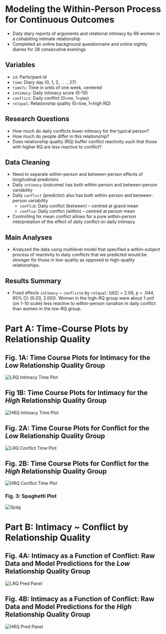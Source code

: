 # Modeling the Within-Person Process for Continuous Outcomes

* Daily diary reports of arguments and relational intimacy by 66 women in a cohabiting intimate relationship
* Completed an online background questionnaire and online nightly diaries for 28 consecutive evenings

## Variables
* `id`: Participant id
* `time`: Diary day (0, 1, 2, . . ., 27)
* `time7c`: Time in units of one week, centered
* `intimacy`: Daily intimacy score (0-10)
* `conflict`: Daily conflict (0=no, 1=yes)
* `relqual`: Relationship quality (0=low, 1=high RQ)
  
## Research Questions
* How much do daily conflicts lower intimacy for the typical person?
* How much do people differ in this relationship?
* Does relationship quality (RQ) buffer conflict reactivity such that those with higher RQ are less reactive to conflict?

## Data Cleaning
* Need to separate within-person and between-person effects of longitudinal predictors
* Daily `intimacy` (outcome) has both within-person and between-person variability
* Daily `conflict` (predictor) also has both within-person and between-person variability
  * `conflcb`: Daily conflict (between) – centred at grand mean
  * `conflcw`: Daily conflict (within) – centred at person mean
* Controlling for mean conflict allows for a pure within-person interpretation of the effect of daily conflict on daily intimacy

## Main Analyses
* Analyzed the data using multilevel model that specified a within-subject process of reactivity to daily conflicts that we predicted would be stronger for those in low-quality as opposed to high-quality relationships.

## Results Summary
* Fixed effects `intimacy` ~ `conflictw` by `relqual`: t(62) = 2.06, p = .044, 95% CI: [0.03, 2.00]). Women in the high-RQ group were about 1 unit (on 1-10 scale) less reactive to within-person variation in daily conflict than women in the low-RQ group.

# Part A: Time-Course Plots by Relationship Quality

## Fig. 1A: Time Course Plots for **Intimacy** for the *Low* Relationship Quality Group

![LRQ Intimacy Time Plot](https://github.com/matt-j-murphy/DyadicData/blob/ae22f0c67f85f99998faa61421d22d6c1fcc489b/lrq-intimacy-time.png) 

## Fig 1B: Time Course Plots for **Intimacy** for the *High* Relationship Quality Group

![HRQ Intimacy Time Plot](https://github.com/matt-j-murphy/DyadicData/blob/ae22f0c67f85f99998faa61421d22d6c1fcc489b/hrq-intimacy-time.png) 

## Fig. 2A: Time Course Plots for **Conflict** for the *Low* Relationship Quality Group

![LRQ Conflict Time Plot](https://github.com/matt-j-murphy/DyadicData/blob/ae22f0c67f85f99998faa61421d22d6c1fcc489b/lrq-conflict-time.png) 

## Fig. 2B: Time Course Plots for **Conflict** for the *High* Relationship Quality Group
![HRQ Conflict Time Plot](https://github.com/matt-j-murphy/DyadicData/blob/ae22f0c67f85f99998faa61421d22d6c1fcc489b/hrq-conflict-time.png) 

### Fig. 3: Spaghetti Plot
![Spag](https://github.com/matt-j-murphy/DyadicData/blob/becef1f2e1904d00d836d3339896367f94305784/spag.png) 

# Part B: Intimacy ~ Conflict by Relationship Quality

## Fig. 4A: **Intimacy** as a Function of **Conflict**: Raw Data and Model Predictions for the *Low* Relationship Quality Group

![LRQ Pred Panel](https://github.com/matt-j-murphy/DyadicData/blob/511ce7bfbdff001ed5b648ee8cf886a5f6f76d36/lrq-pred-panels.png) 

## Fig. 4B: **Intimacy** as a Function of **Conflict**: Raw Data and Model Predictions for the *High* Relationship Quality Group

![HRQ Pred Panel](https://github.com/matt-j-murphy/DyadicData/blob/1de03d433a4f4963778dbdc1be85176fe022a7d9/hrq-pred-panels.png) 


